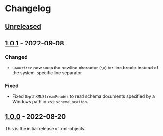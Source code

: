 # Changelog

## [Unreleased]

## [1.0.1] - 2022-09-08
### Changed
- `SAXWriter` now uses the newline character (`\n`) for line breaks instead of the system-specific line separator.

### Fixed
- Fixed `DepthXMLStreamReader` to read schema documents specified by a Windows path in `xsi:schemaLocation`.

## [1.0.0] - 2022-08-20
This is the initial release of xml-objects.

[Unreleased]: https://github.com/xmlobjects/xml-objects/compare/v1.0.1...HEAD
[1.0.1]: https://github.com/xmlobjects/xml-objects/compare/v1.0.0...v1.0.1
[1.0.0]: https://github.com/xmlobjects/xml-objects/releases/tag/v1.0.0